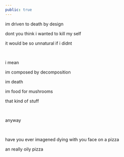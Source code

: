 ```yaml
---
public: true
---
```


im driven to death by design

dont you think i wanted to kill my self

it would be so unnatural if i didnt

&nbsp;

i mean

im composed by decomposition

im death

im food for mushrooms

that kind of stuff

&nbsp;

anyway

&nbsp;

have you ever imagened dying with you face on a pizza

an really oily pizza
